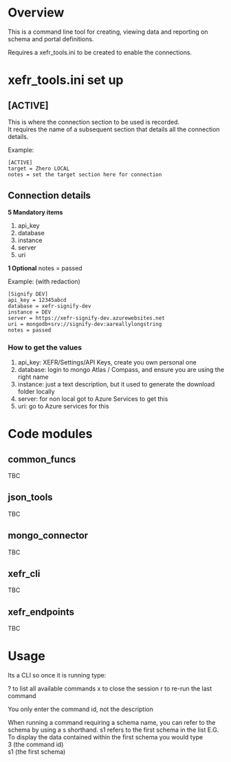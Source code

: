 # Overview
This is a command line tool for creating, viewing data and reporting on schema and portal definitions.

Requires a xefr_tools.ini to be created to enable the connections.

# xefr_tools.ini set up

## [ACTIVE]
This is where the connection section to be used is recorded.  
It requires the name of a subsequent section that details all the connection details.  

Example:

    [ACTIVE]
    target = Zhero LOCAL
    notes = set the target section here for connection

## Connection details
**5 Mandatory items**
1. api_key
2. database
3. instance
4. server
5. uri

**1 Optional**
notes = passed  

Example: (with redaction)

    [Signify DEV]
    api_key = 12345abcd
    database = xefr-signify-dev
    instance = DEV
    server = https://xefr-signify-dev.azurewebsites.net
    uri = mongodb+srv://signify-dev:aareallylongstring
    notes = passed

### How to get the values
1. api_key: XEFR/Settings/API Keys, create you own personal one
2. database: login to mongo Atlas / Compass, and ensure you are using the right name
3. instance: just a text description, but it used to generate the download folder locally
4. server: for non local got to Azure Services to get this
5. uri: go to Azure services for this

# Code modules

## common_funcs
TBC

## json_tools
TBC

## mongo_connector
TBC

## xefr_cli
TBC

## xefr_endpoints
TBC

# Usage
Its a CLI so once it is running type:

? to list all available commands
x to close the session
r to re-run the last command

You only enter the command id, not the description

When running a command requiring a schema name, you can refer to the schema by using a s shorthand.
s1 refers to the first schema in the list
E.G.  
To display the data contained within the first schema you would type  
3 (the command id)  
s1 (the first schema)









